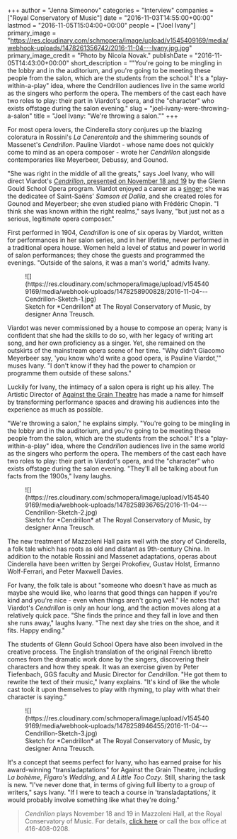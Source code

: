 +++
author = "Jenna Simeonov"
categories = "Interview"
companies = ["Royal Conservatory of Music"]
date = "2016-11-03T14:55:00+00:00"
lastmod = "2016-11-05T15:04:00+00:00"
people = ["Joel Ivany"]
primary_image = "https://res.cloudinary.com/schmopera/image/upload/v1545409169/media/webhook-uploads/1478261356742/2016-11-04---Ivany.jpg.jpg"
primary_image_credit = "Photo by Nicola Novak."
publishDate = "2016-11-05T14:43:00+00:00"
short_description = "&quot;You&#039;re going to be mingling in the lobby and in the auditorium, and you&#039;re going to be meeting these people from the salon, which are the students from the school.&quot; It&#039;s a &quot;play-within-a-play&quot; idea, where the Cendrillon audiences live in the same world as the singers who perform the opera. The members of the cast each have two roles to play: their part in Viardot&#039;s opera, and the &quot;character&quot; who exists offstage during the salon evening."
slug = "joel-ivany-were-throwing-a-salon"
title = "Joel Ivany: &quot;We&#039;re throwing a salon.&quot;"
+++

For most opera lovers, the Cinderella story conjures up the blazing coloratura in Rossini's *La Cenerentola* and the shimmering sounds of Massenet's *Cendrillon*. Pauline Viardot - whose name does not quickly come to mind as an opera composer - wrote her *Cendrillon* alongside contemporaries like Meyerbeer, Debussy, and Gounod.

"She was right in the middle of all the greats," says Joel Ivany, who will direct Viardot's [*Cendrillon*, presented on November 18 and 19](http://performance.rcmusic.ca/event/ggs-fall-opera-1) by the Glenn Gould School Opera program. Viardot enjoyed a career as a [singer](https://en.wikipedia.org/wiki/Pauline_Viardot#Career); she was the dedicatee of Saint-Saëns' *Samson et Dalila*, and she created roles for Gounod and Meyerbeer; she even studied piano with Frédéric Chopin. "I think she was known within the right realms," says Ivany, "but just not as a serious, legitimate opera composer."

First performed in 1904, *Cendrillon* is one of six operas by Viardot, written for performances in her salon series, and in her lifetime, never performed in a traditional opera house. Women held a level of status and power in world of salon performances; they chose the guests and programmed the evenings. "Outside of the salons, it was a man's world," admits Ivany. 

<figure data-type="image">
![](https://res.cloudinary.com/schmopera/image/upload/v1545409169/media/webhook-uploads/1478258900828/2016-11-04---Cendrillon-Sketch-1.jpg)
<figcaption>Sketch for *Cendrillon* at The Royal Conservatory of Music, by designer Anna Treusch.</figcaption>
</figure>

Viardot was never commissioned by a house to compose an opera; Ivany is confident that she had the skills to do so, with her legacy of writing art song, and her own proficiency as a singer. Yet, she remained on the outskirts of the mainstream opera scene of her time. "Why didn't Giacomo Meyerbeer say, 'you know who'd write a good opera, is Pauline Viardot,'" muses Ivany. "I don't know if they had the power to champion or programme them outside of these salons."

Luckily for Ivany, the intimacy of a salon opera is right up his alley. The Artistic Director of [Against the Grain Theatre](/scene/companies/against-the-grain-theatre/) has made a name for himself by transforming performance spaces and drawing his audiences into the experience as much as possible.

"We're throwing a salon," he explains simply. "You're going to be mingling in the lobby and in the auditorium, and you're going to be meeting these people from the salon, which are the students from the school." It's a "play-within-a-play" idea, where the *Cendrillon* audiences live in the same world as the singers who perform the opera. The members of the cast each have two roles to play: their part in Viardot's opera, and the "character" who exists offstage during the salon evening. "They'll all be talking about fun facts from the 1900s," Ivany laughs.

<figure data-type="image">
![](https://res.cloudinary.com/schmopera/image/upload/v1545409169/media/webhook-uploads/1478258936765/2016-11-04---Cendrillon-Sketch-2.jpg)
<figcaption>Sketch for *Cendrillon* at The Royal Conservatory of Music, by designer Anna Treusch.</figcaption>
</figure>

The new treatment of Mazzoleni Hall pairs well with the story of Cinderella, a folk tale which has roots as old and distant as 9th-century China. In addition to the notable Rossini and Massenet adaptations, operas about Cinderella have been written by Sergei Prokofiev, Gustav Holst, Ermanno Wolf-Ferrari, and Peter Maxwell Davies.

For Ivany, the folk tale is about "someone who doesn't have as much as maybe she would like, who learns that good things can happen if you're kind and you're nice - even when things aren't going well." He notes that Viardot's *Cendrillon* is only an hour long, and the action moves along at a relatively quick pace. "She finds the prince and they fall in love and then she runs away," laughs Ivany. "The next day she tries on the shoe, and it fits. Happy ending."

The students of Glenn Gould School Opera have also been involved in the creative process. The English translation of the original French libretto comes from the dramatic work done by the singers, discovering their characters and how they speak. It was an exercise given by Peter Tiefenbach, GGS faculty and Music Director for *Cendrillon*. "He got them to rewrite the text of their music," Ivany explains. "It's kind of like the whole cast took it upon themselves to play with rhyming, to play with what their character is saying." 

<figure data-type="image">
![](https://res.cloudinary.com/schmopera/image/upload/v1545409169/media/webhook-uploads/1478258946455/2016-11-04---Cendrillon-Sketch-3.jpg)
<figcaption>Sketch for *Cendrillon* at The Royal Conservatory of Music, by designer Anna Treusch.</figcaption>
</figure>

It's a concept that seems perfect for Ivany, who has earned praise for his award-winning "transladaptations" for Against the Grain Theatre, including *La bohème*, *Figaro's Wedding*, and *A Little Too Cozy*. Still, sharing the task is new. "I've never done that, in terms of giving full liberty to a group of writers," says Ivany. "If I were to teach a course in 'transladaptations,' it would probably involve something like what they're doing."

>*Cendrillon* plays November 18 and 19 in Mazzoleni Hall, at the Royal Conservatory of Music. For details, [click here](http://performance.rcmusic.ca/event/ggs-fall-opera-1) or call the box office at 416-408-0208.
